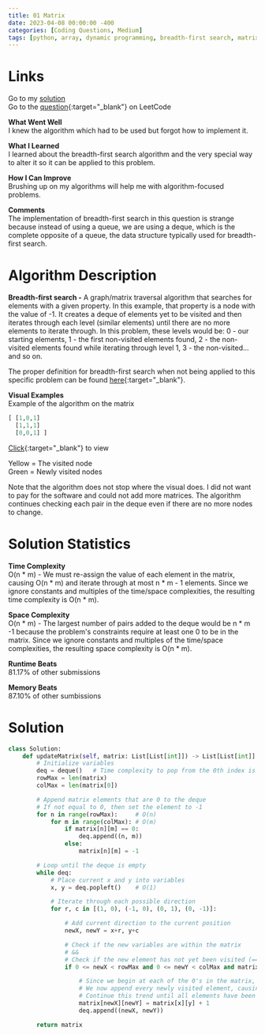 ```yaml
---
title: 01 Matrix
date: 2023-04-08 00:00:00 -400
categories: [Coding Questions, Medium]
tags: [python, array, dynamic programming, breadth-first search, matrix]
---
```


# Links  

Go to my [solution](#solution)  
Go to the [question](https://leetcode.com/problems/01-matrix/){:target="_blank"} on LeetCode  

**What Went Well**  
I knew the algorithm which had to be used but forgot how to implement it.

**What I Learned**  
I learned about the breadth-first search algorithm and the very special way to alter it so it can be applied to this problem.

**How I Can Improve**  
Brushing up on my algorithms will help me with algorithm-focused problems.

**Comments**  
The implementation of breadth-first search in this question is strange because instead of using a queue, we are using a deque, which is the complete opposite of a queue, the data structure typically used for breadth-first search.

# Algorithm Description

**Breadth-first search -** A graph/matrix traversal algorithm that searches for elements with a given property. 
In this example, that property is a node with the value of -1. 
It creates a deque of elements yet to be visited and then iterates through each level (similar elements) until there are no more elements to iterate through. 
In this problem, these levels would be: 0 - our starting elements, 1 - the first non-visited elements found, 2 - the non-visited elements found while iterating through level 1, 3 - the non-visited... and so on.

The proper definition for breadth-first search when not being applied to this specific problem can be found [here](https://en.wikipedia.org/wiki/Breadth-first_search){:target="_blank"}.

**Visual Examples**  
Example of the algorithm on the matrix 

```python
[ [1,0,1]
  [1,1,1]
  [0,0,1] ]
```

 [Click](https://drive.google.com/file/d/1dR2CsFDWE4igiFThgYjKYSjEOl5wF16c/view?usp=sharing){:target="_blank"} to view  

Yellow = The visited node  
Green = Newly visited nodes  

Note that the algorithm does not stop where the visual does. I did not want to pay for the software and could not add more matrices. 
The algorithm continues checking each pair in the deque even if there are no more nodes to change.

# Solution Statistics  

**Time Complexity**  
O(n * m) - We must re-assign the value of each element in the matrix, causing O(n * m) and iterate through at most n * m - 1 elements. 
Since we ignore constants and multiples of the time/space complexities, the resulting time complexity is O(n * m).

**Space Complexity**  
O(n * m) - The largest number of pairs added to the deque would be n * m -1 because the problem's constraints require at least one 0 to be in the matrix. 
Since we ignore constants and multiples of the time/space complexities, the resulting space complexity is O(n * m).

**Runtime Beats**  
81.17% of other submissions  

**Memory Beats**  
87.10% of other sumbissions  

# Solution  

```python
class Solution:
    def updateMatrix(self, matrix: List[List[int]]) -> List[List[int]]:
        # Initialize variables
        deq = deque()   # Time complexity to pop from the 0th index is O(1) compared to an array which is O(n)
        rowMax = len(matrix)
        colMax = len(matrix[0])

        # Append matrix elements that are 0 to the deque
        # If not equal to 0, then set the element to -1
        for n in range(rowMax):     # O(n)
            for m in range(colMax): # O(m)
                if matrix[n][m] == 0:
                    deq.append((n, m))
                else:
                    matrix[n][m] = -1

        # Loop until the deque is empty
        while deq:
            # Place current x and y into variables
            x, y = deq.popleft()    # O(1)

            # Iterate through each possible direction
            for r, c in [(1, 0), (-1, 0), (0, 1), (0, -1)]:

                # Add current direction to the current position
                newX, newY = x+r, y+c

                # Check if the new variables are within the matrix
                # &&
                # Check if the new element has not yet been visited (== -1)
                if 0 <= newX < rowMax and 0 <= newY < colMax and matrix[newX][newY] == -1:

                    # Since we begin at each of the 0's in the matrix, all the first elements visited are set to 1
                    # We now append every newly visited element, causing any element visited to be set to 2
                    # Continue this trend until all elements have been visited
                    matrix[newX][newY] = matrix[x][y] + 1
                    deq.append((newX, newY))

        return matrix
```
